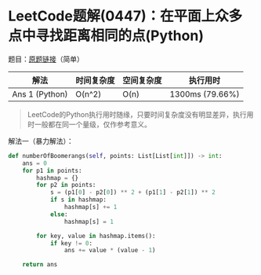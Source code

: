 # LeetCode题解(0447)：在平面上众多点中寻找距离相同的点(Python)

题目：[原题链接](https://leetcode-cn.com/problems/number-of-boomerangs/)（简单）

| 解法           | 时间复杂度 | 空间复杂度 | 执行用时        |
| -------------- | ---------- | ---------- | --------------- |
| Ans 1 (Python) | O(n^2)     | O(n)       | 1300ms (79.66%) |

>  LeetCode的Python执行用时随缘，只要时间复杂度没有明显差异，执行用时一般都在同一个量级，仅作参考意义。

解法一（暴力解法）：

```python
def numberOfBoomerangs(self, points: List[List[int]]) -> int:
    ans = 0
    for p1 in points:
        hashmap = {}
        for p2 in points:
            s = (p1[0] - p2[0]) ** 2 + (p1[1] - p2[1]) ** 2
            if s in hashmap:
                hashmap[s] += 1
            else:
                hashmap[s] = 1

        for key, value in hashmap.items():
            if key != 0:
                ans += value * (value - 1)

    return ans
```